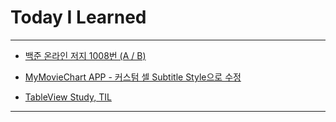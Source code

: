 # Today I Learned

- - -

- [백준 온라인 저지 1008번 (A / B)](https://github.com/VincentGeranium/Algorithm-Study/tree/master/Algorithm-Practice/2020-06-16-Algorithm-Practice-1)

- [MyMovieChart APP - 커스텀 셀 Subtitle Style으로 수정](https://github.com/VincentGeranium/MyMovieChart)

- [TableView Study, TIL](https://vincentgeranium.github.io/ios,/swift/2020/06/15/iOS-Study-Summary-1.html)

- - -
